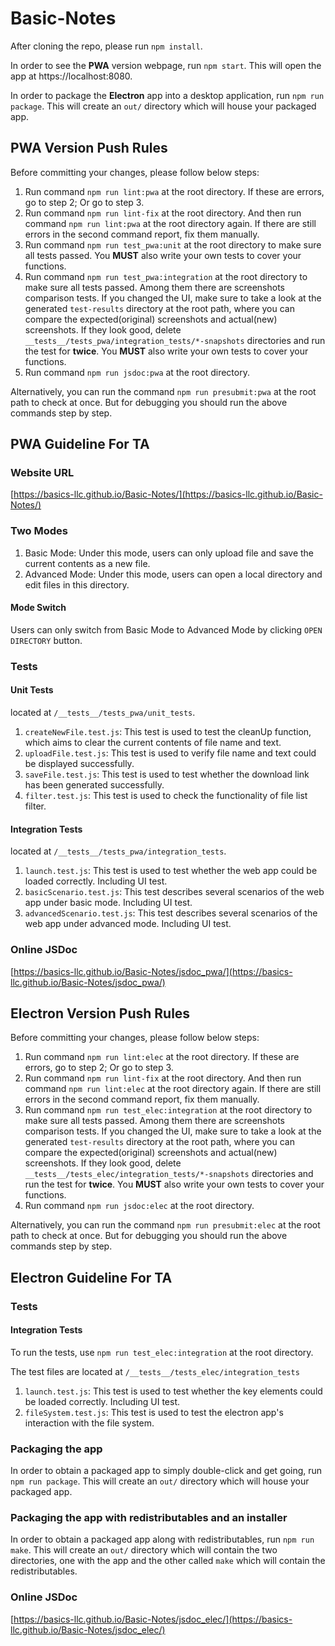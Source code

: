 # Basic-Notes

After cloning the repo, please run `npm install`.

In order to see the **PWA** version webpage, run `npm start`. This will open the app at https://localhost:8080.

In order to package the **Electron** app into a desktop application, run `npm run package`. This will create an `out/` directory which will house your packaged app.

## PWA Version Push Rules

Before committing your changes, please follow below steps:

1. Run command `npm run lint:pwa` at the root directory. If these are errors, go to step 2; Or go to step 3.
2. Run command `npm run lint-fix` at the root directory. And then run command `npm run lint:pwa` at the root directory again. If there are still errors in the second command report, fix them manually.
3. Run command `npm run test_pwa:unit` at the root directory to make sure all tests passed. You **MUST** also write your own tests to cover your functions.
4. Run command `npm run test_pwa:integration` at the root directory to make sure all tests passed. Among them there are screenshots comparison tests. If you changed the UI, make sure to take a look at the generated `test-results` directory at the root path, where you can compare the expected(original) screenshots and actual(new) screenshots. If they look good, delete `__tests__/tests_pwa/integration_tests/*-snapshots` directories and run the test for **twice**. You **MUST** also write your own tests to cover your functions.
5. Run command `npm run jsdoc:pwa` at the root directory.

Alternatively, you can run the command `npm run presubmit:pwa` at the root path to check at once. But for debugging you should run the above commands step by step.

## PWA Guideline For TA

### Website URL

[https://basics-llc.github.io/Basic-Notes/](https://basics-llc.github.io/Basic-Notes/)

### Two Modes

1. Basic Mode: Under this mode, users can only upload file and save the current contents as a new file.
2. Advanced Mode: Under this mode, users can open a local directory and edit files in this directory.

#### Mode Switch

Users can only switch from Basic Mode to Advanced Mode by clicking `OPEN DIRECTORY` button.

### Tests

#### Unit Tests

located at `/__tests__/tests_pwa/unit_tests`.

1. `createNewFile.test.js`: This test is used to test the cleanUp function, which aims to clear the current contents of file name and text.
2. `uploadFile.test.js`: This test is used to verify file name and text could be displayed successfully.
3. `saveFile.test.js`: This test is used to test whether the download link has been generated successfully.
4. `filter.test.js`: This test is used to check the functionality of file list filter.

#### Integration Tests

located at `/__tests__/tests_pwa/integration_tests`.

1. `launch.test.js`: This test is used to test whether the web app could be loaded correctly. Including UI test.
2. `basicScenario.test.js`: This test describes several scenarios of the web app under basic mode. Including UI test.
3. `advancedScenario.test.js`: This test describes several scenarios of the web app under advanced mode. Including UI test.

### Online JSDoc

[https://basics-llc.github.io/Basic-Notes/jsdoc_pwa/](https://basics-llc.github.io/Basic-Notes/jsdoc_pwa/)

## Electron Version Push Rules

Before committing your changes, please follow below steps:

1. Run command `npm run lint:elec` at the root directory. If these are errors, go to step 2; Or go to step 3.
2. Run command `npm run lint-fix` at the root directory. And then run command `npm run lint:elec` at the root directory again. If there are still errors in the second command report, fix them manually.
3. Run command `npm run test_elec:integration` at the root directory to make sure all tests passed. Among them there are screenshots comparison tests. If you changed the UI, make sure to take a look at the generated `test-results` directory at the root path, where you can compare the expected(original) screenshots and actual(new) screenshots. If they look good, delete `__tests__/tests_elec/integration_tests/*-snapshots` directories and run the test for **twice**. You **MUST** also write your own tests to cover your functions.
4. Run command `npm run jsdoc:elec` at the root directory.

Alternatively, you can run the command `npm run presubmit:elec` at the root path to check at once. But for debugging you should run the above commands step by step.

## Electron Guideline For TA

### Tests

#### Integration Tests

To run the tests, use 
`npm run test_elec:integration` at the root directory.

The test files are located at `/__tests__/tests_elec/integration_tests`

1. `launch.test.js`: This test is used to test whether the key elements could be loaded correctly. Including UI test.
2. `fileSystem.test.js`: This test is used to test the electron app's interaction with the file system.

### Packaging the app
In order to obtain a packaged app to simply double-click and get going, run `npm run package`. This will create an `out/` directory which will house your packaged app.

### Packaging the app with redistributables and an installer
In order to obtain a packaged app along with redistributables, run `npm run make`. This will create an `out/` directory which will contain the two directories, one with the app and the other called `make` which will contain the redistributables.

### Online JSDoc

[https://basics-llc.github.io/Basic-Notes/jsdoc_elec/](https://basics-llc.github.io/Basic-Notes/jsdoc_elec/)
